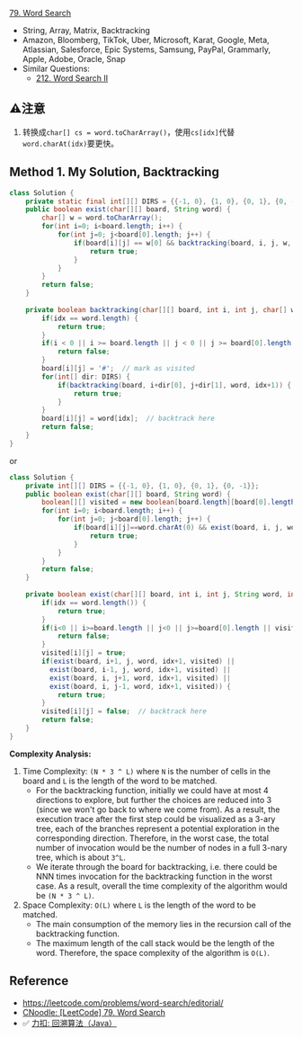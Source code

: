 [79. Word Search](https://leetcode.com/problems/word-search/)

* String, Array, Matrix, Backtracking
* Amazon, Bloomberg, TikTok, Uber, Microsoft, Karat, Google, Meta, Atlassian, Salesforce, Epic Systems, Samsung, PayPal, Grammarly, Apple, Adobe, Oracle, Snap
* Similar Questions:
    * [212. Word Search II](https://leetcode.com/problems/word-search-ii/)


## ⚠️注意
1. 转换成`char[] cs = word.toCharArray()`，使用`cs[idx]`代替`word.charAt(idx)`要更快。


## Method 1. My Solution, Backtracking
```java
class Solution {
    private static final int[][] DIRS = {{-1, 0}, {1, 0}, {0, 1}, {0, -1}};
    public boolean exist(char[][] board, String word) {
        char[] w = word.toCharArray();
        for(int i=0; i<board.length; i++) {
            for(int j=0; j<board[0].length; j++) {
                if(board[i][j] == w[0] && backtracking(board, i, j, w, 0)) {
                    return true;
                }
            }
        }
        return false;
    }
    
    private boolean backtracking(char[][] board, int i, int j, char[] word, int idx) {
        if(idx == word.length) {
            return true;
        }
        if(i < 0 || i >= board.length || j < 0 || j >= board[0].length || word[idx] != board[i][j]) {
            return false;
        }
        board[i][j] = '#';  // mark as visited
        for(int[] dir: DIRS) {
            if(backtracking(board, i+dir[0], j+dir[1], word, idx+1)) {
                return true;
            }
        }
        board[i][j] = word[idx];  // backtrack here
        return false;
    }
}
```

or 

```java
class Solution {
    private int[][] DIRS = {{-1, 0}, {1, 0}, {0, 1}, {0, -1}};
    public boolean exist(char[][] board, String word) {
        boolean[][] visited = new boolean[board.length][board[0].length];
        for(int i=0; i<board.length; i++) {
            for(int j=0; j<board[0].length; j++) {
                if(board[i][j]==word.charAt(0) && exist(board, i, j, word, 0, visited)) {
                    return true;
                }
            }
        }
        return false;
    }
    
    private boolean exist(char[][] board, int i, int j, String word, int idx, boolean[][] visited) {
        if(idx == word.length()) {
            return true;
        }
        if(i<0 || i>=board.length || j<0 || j>=board[0].length || visited[i][j] || board[i][j]!=word.charAt(idx)) {
            return false;
        }
        visited[i][j] = true;
        if(exist(board, i+1, j, word, idx+1, visited) ||
          exist(board, i-1, j, word, idx+1, visited) ||
          exist(board, i, j+1, word, idx+1, visited) ||
          exist(board, i, j-1, word, idx+1, visited)) {
            return true;
        }
        visited[i][j] = false;  // backtrack here
        return false;
    }
}
```
**Complexity Analysis:**
1. Time Complexity: `(N * 3 ^ L)` where `N` is the number of cells in the board and `L` is the length of the word to be matched.
   * For the backtracking function, initially we could have at most 4 directions to explore, but further the choices are reduced into 3 (since we won't go back to where we come from). As a result, the execution trace after the first step could be visualized as a 3-ary tree, each of the branches represent a potential exploration in the corresponding direction. Therefore, in the worst case, the total number of invocation would be the number of nodes in a full 3-nary tree, which is about `3^L`.
   * We iterate through the board for backtracking, i.e. there could be NNN times invocation for the backtracking function in the worst case. As a result, overall the time complexity of the algorithm would be `(N * 3 ^ L)`.
2. Space Complexity: `O(L)` where `L` is the length of the word to be matched.
   * The main consumption of the memory lies in the recursion call of the backtracking function. 
   * The maximum length of the call stack would be the length of the word. Therefore, the space complexity of the algorithm is `O(L)`. 


## Reference
* https://leetcode.com/problems/word-search/editorial/
* [CNoodle: [LeetCode] 79. Word Search](https://www.cnblogs.com/cnoodle/p/13217158.html)
* ✅ [力扣: 回溯算法（Java）](https://leetcode.cn/problems/word-search/solutions/12096/zai-er-wei-ping-mian-shang-shi-yong-hui-su-fa-pyth/)